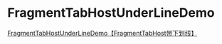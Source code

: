 # FragmentTabHostUnderLineDemo
[FragmentTabHostUnderLineDemo【FragmentTabHost带下划线】](http://www.cnblogs.com/whycxb/p/7788060.html)
